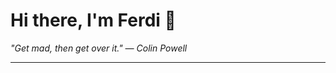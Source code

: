 <h1>Hi there, I'm Ferdi 👋</h1>

<p><em>
  "Get mad, then get over it." — Colin Powell
</em></p>

---
